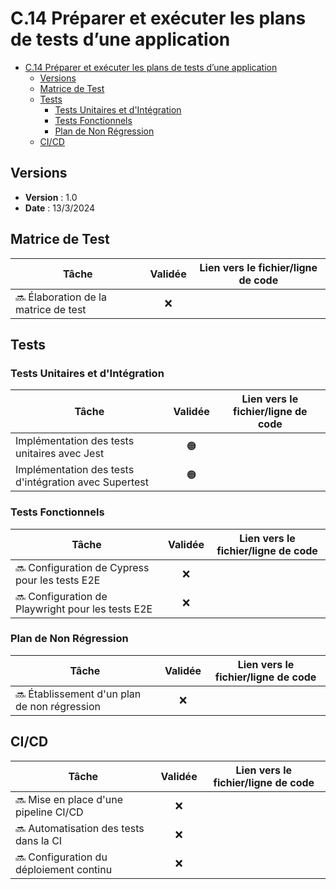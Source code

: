 # C.14 Préparer et exécuter les plans de tests d’une application

- [C.14 Préparer et exécuter les plans de tests d’une application](#c14-préparer-et-exécuter-les-plans-de-tests-dune-application)
  - [Versions](#versions)
  - [Matrice de Test](#matrice-de-test)
  - [Tests](#tests)
    - [Tests Unitaires et d'Intégration](#tests-unitaires-et-dintégration)
    - [Tests Fonctionnels](#tests-fonctionnels)
    - [Plan de Non Régression](#plan-de-non-régression)
  - [CI/CD](#cicd)

## Versions

- **Version** : 1.0
- **Date** : 13/3/2024

## Matrice de Test

| Tâche                                | Validée | Lien vers le fichier/ligne de code |
| ------------------------------------ | :-----: | ---------------------------------- |
| 🔜 Élaboration de la matrice de test |   ❌    |                                    |

## Tests

### Tests Unitaires et d'Intégration

| Tâche                                                 | Validée | Lien vers le fichier/ligne de code |
| ----------------------------------------------------- | :-----: | ---------------------------------- |
| Implémentation des tests unitaires avec Jest          |   🟠    |                                    |
| Implémentation des tests d'intégration avec Supertest |   🟠    |                                    |

### Tests Fonctionnels

| Tâche                                             | Validée | Lien vers le fichier/ligne de code |
| ------------------------------------------------- | :-----: | ---------------------------------- |
| 🔜 Configuration de Cypress pour les tests E2E    |   ❌    |                                    |
| 🔜 Configuration de Playwright pour les tests E2E |   ❌    |                                    |

### Plan de Non Régression

| Tâche                                        | Validée | Lien vers le fichier/ligne de code |
| -------------------------------------------- | :-----: | ---------------------------------- |
| 🔜 Établissement d'un plan de non régression |   ❌    |                                    |

## CI/CD

| Tâche                                   | Validée | Lien vers le fichier/ligne de code |
| --------------------------------------- | :-----: | ---------------------------------- |
| 🔜 Mise en place d'une pipeline CI/CD   |   ❌    |                                    |
| 🔜 Automatisation des tests dans la CI  |   ❌    |                                    |
| 🔜 Configuration du déploiement continu |   ❌    |                                    |
